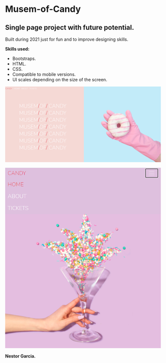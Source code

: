 # Musem-of-Candy

<h2>Single page project with future potential.</h2>

<p>Built during 2021 just for fun and to improve designing skills.</p>

<b>Skills used:</b>
  <p></p>
  <ul>
  <li>Bootstraps.</li>
  <li>HTML.</li>
  <li>CSS.</li>
  <li>Compatible to mobile versions.</li>
  <li>UI scales depending on the size of the screen.</li>
</ul>

![](imgs/Sample1.PNG)

![](imgs/Sample2.PNG)

<p> <b>Nestor Garcia.</b></p>
